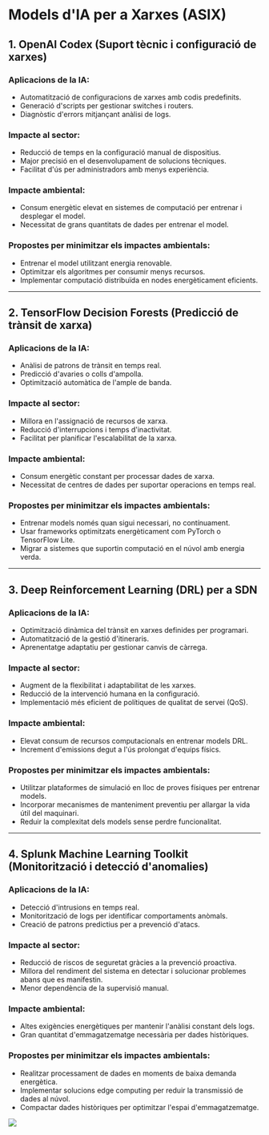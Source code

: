 # Models d'IA per a Xarxes (ASIX)

## 1. **OpenAI Codex (Suport tècnic i configuració de xarxes)**

### Aplicacions de la IA:
- Automatització de configuracions de xarxes amb codis predefinits.
- Generació d'scripts per gestionar switches i routers.
- Diagnòstic d'errors mitjançant anàlisi de logs.

### Impacte al sector:
- Reducció de temps en la configuració manual de dispositius.
- Major precisió en el desenvolupament de solucions tècniques.
- Facilitat d'ús per administradors amb menys experiència.

### Impacte ambiental:
- Consum energètic elevat en sistemes de computació per entrenar i desplegar el model.
- Necessitat de grans quantitats de dades per entrenar el model.

### Propostes per minimitzar els impactes ambientals:
- Entrenar el model utilitzant energia renovable.
- Optimitzar els algoritmes per consumir menys recursos.
- Implementar computació distribuïda en nodes energèticament eficients.

---

## 2. **TensorFlow Decision Forests (Predicció de trànsit de xarxa)**

### Aplicacions de la IA:
- Anàlisi de patrons de trànsit en temps real.
- Predicció d'avaries o colls d'ampolla.
- Optimització automàtica de l'ample de banda.

### Impacte al sector:
- Millora en l'assignació de recursos de xarxa.
- Reducció d'interrupcions i temps d'inactivitat.
- Facilitat per planificar l'escalabilitat de la xarxa.

### Impacte ambiental:
- Consum energètic constant per processar dades de xarxa.
- Necessitat de centres de dades per suportar operacions en temps real.

### Propostes per minimitzar els impactes ambientals:
- Entrenar models només quan sigui necessari, no contínuament.
- Usar frameworks optimitzats energèticament com PyTorch o TensorFlow Lite.
- Migrar a sistemes que suportin computació en el núvol amb energia verda.

---

## 3. **Deep Reinforcement Learning (DRL) per a SDN**

### Aplicacions de la IA:
- Optimització dinàmica del trànsit en xarxes definides per programari.
- Automatització de la gestió d'itineraris.
- Aprenentatge adaptatiu per gestionar canvis de càrrega.

### Impacte al sector:
- Augment de la flexibilitat i adaptabilitat de les xarxes.
- Reducció de la intervenció humana en la configuració.
- Implementació més eficient de polítiques de qualitat de servei (QoS).

### Impacte ambiental:
- Elevat consum de recursos computacionals en entrenar models DRL.
- Increment d'emissions degut a l'ús prolongat d'equips físics.

### Propostes per minimitzar els impactes ambientals:
- Utilitzar plataformes de simulació en lloc de proves físiques per entrenar models.
- Incorporar mecanismes de manteniment preventiu per allargar la vida útil del maquinari.
- Reduir la complexitat dels models sense perdre funcionalitat.

---

## 4. **Splunk Machine Learning Toolkit (Monitorització i detecció d'anomalies)**

### Aplicacions de la IA:
- Detecció d'intrusions en temps real.
- Monitorització de logs per identificar comportaments anòmals.
- Creació de patrons predictius per a prevenció d'atacs.

### Impacte al sector:
- Reducció de riscos de seguretat gràcies a la prevenció proactiva.
- Millora del rendiment del sistema en detectar i solucionar problemes abans que es manifestin.
- Menor dependència de la supervisió manual.

### Impacte ambiental:
- Altes exigències energètiques per mantenir l'anàlisi constant dels logs.
- Gran quantitat d'emmagatzematge necessària per dades històriques.

### Propostes per minimitzar els impactes ambientals:
- Realitzar processament de dades en moments de baixa demanda energètica.
- Implementar solucions edge computing per reduir la transmissió de dades al núvol.
- Compactar dades històriques per optimitzar l'espai d'emmagatzematge.

![](https://ipmark.com/wp-content/uploads/inteligencia-artificial-escucha-redes-sociales.jpg)
